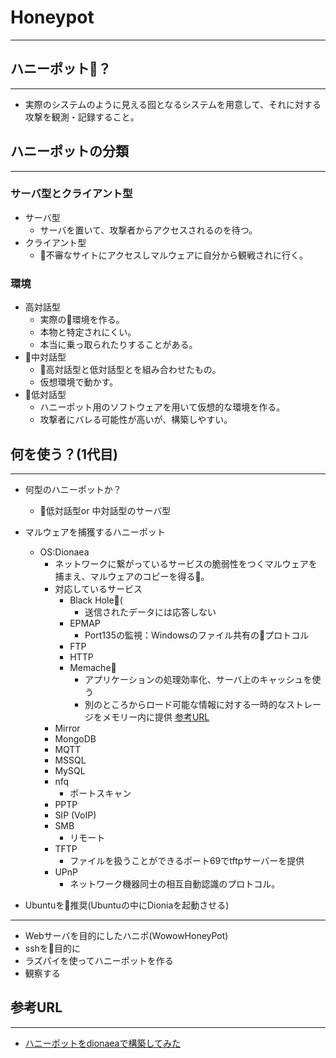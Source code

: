 # Honeypot

----

## ハニーポット？

----

- 実際のシステムのように見える囮となるシステムを用意して、それに対する攻撃を観測・記録すること。

## ハニーポットの分類

----

### サーバ型とクライアント型

- サーバ型
  - サーバを置いて、攻撃者からアクセスされるのを待つ。
- クライアント型
  - 不審なサイトにアクセスしマルウェアに自分から観戦されに行く。

### 環境

- 高対話型
  - 実際の環境を作る。
  - 本物と特定されにくい。
  - 本当に乗っ取られたりすることがある。
- 中対話型
  - 高対話型と低対話型とを組み合わせたもの。
  - 仮想環境で動かす。
- 低対話型
  - ハニーポット用のソフトウェアを用いて仮想的な環境を作る。
  - 攻撃者にバレる可能性が高いが、構築しやすい。

## 何を使う？(1代目)

----

- 何型のハニーポットか？
  - 低対話型or 中対話型のサーバ型

- マルウェアを捕獲するハニーポット
  - OS:Dionaea
    - ネットワークに繋がっているサービスの脆弱性をつくマルウェアを捕まえ、マルウェアのコピーを得る。
    - 対応しているサービス
      - Black Hole(
        - 送信されたデータには応答しない
      - EPMAP
        - Port135の監視：Windowsのファイル共有のプロトコル
      - FTP
      - HTTP
      - Memache
        - アプリケーションの処理効率化、サーバ上のキャッシュを使う
        - 別のところからロード可能な情報に対する一時的なストレージをメモリー内に提供
      [参考URL](https://www.ibm.com/developerworks/jp/opensource/library/os-memcached/index.html)
    - Mirror
    - MongoDB
    - MQTT
    - MSSQL
    - MySQL
    - nfq
      - ポートスキャン
    - PPTP
    - SIP (VoIP)
    - SMB
      - リモート
    - TFTP
      - ファイルを扱うことができるポート69でtftpサーバーを提供
    - UPnP
      - ネットワーク機器同士の相互自動認識のプロトコル。
- Ubuntuを推奨(Ubuntuの中にDioniaを起動させる)

----

- Webサーバを目的にしたハニポ(WowowHoneyPot)
- sshを目的に
- ラズパイを使ってハニーポットを作る
- 観察する

## 参考URL

----

- [ハニーポットをdionaeaで構築してみた](https://qiita.com/k-onishi/items/600b14f5bc25a2418945)